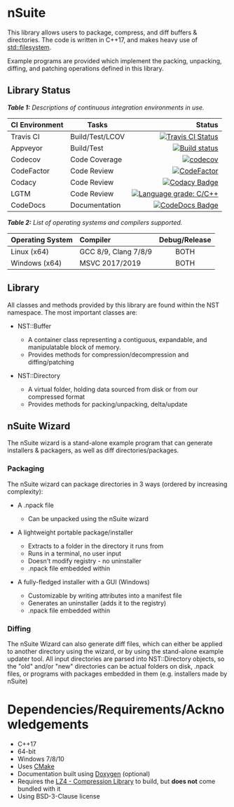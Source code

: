 # nSuite

This library allows users to package, compress, and diff buffers & directories.
The code is written in C++17, and makes heavy use of [std::filesystem](https://en.cppreference.com/w/cpp/header/filesystem).

Example programs are provided which implement the packing, unpacking, diffing, and patching operations defined in this library.

## Library Status

***Table 1:** Descriptions of continuous integration environments in use.*

| CI Environment   | Tasks            | Status                                                                                                                                                                    |
|------------------|------------------|--------------------------------------------------------------------------------------------------------------------------------------------------------------------------:|
| Travis CI        | Build/Test/LCOV  | [![Travis CI Status](https://travis-ci.com/Yattabyte/nSuite.svg?branch=beta)](https://travis-ci.com/Yattabyte/nSuite)                                                     |
| Appveyor         | Build/Test       | [![Build status](https://ci.appveyor.com/api/projects/status/7gheavgnj8cooyxx/branch/beta?svg=true)](https://ci.appveyor.com/project/Yattabyte/nsuite/branch/beta)        |
| Codecov          | Code Coverage    | [![codecov](https://codecov.io/gh/Yattabyte/nSuite/branch/beta/graph/badge.svg)](https://codecov.io/gh/Yattabyte/nSuite)                                                  |
| CodeFactor       | Code Review      | [![CodeFactor](https://www.codefactor.io/repository/github/yattabyte/nsuite/badge)](https://www.codefactor.io/repository/github/yattabyte/nsuite)                         |
| Codacy           | Code Review      | [![Codacy Badge](https://api.codacy.com/project/badge/Grade/2b38f4eaa90d4b238942d6daaf578655)](https://www.codacy.com/manual/Yattabyte/nSuite)                            |
| LGTM             | Code Review      | [![Language grade: C/C++](https://img.shields.io/lgtm/grade/cpp/g/Yattabyte/nSuite.svg?logo=lgtm&logoWidth=18)](https://lgtm.com/projects/g/Yattabyte/nSuite/context:cpp) |
| CodeDocs         | Documentation    | [![CodeDocs Badge](https://codedocs.xyz/Yattabyte/nSuite.svg)](https://codedocs.xyz/Yattabyte/nSuite/)                                                                    |

***Table 2:** List of operating systems and compilers supported.*

| Operating System | Compiler             | Debug/Release |
|------------------|:---------------------|:-------------:|
| Linux (x64)      | GCC 8/9, Clang 7/8/9 |      BOTH     |
| Windows (x64)    | MSVC 2017/2019       |      BOTH     |


## Library
All classes and methods provided by this library are found within the NST namespace. The most important classes are:
- NST::Buffer
    - A container class representing a contiguous, expandable, and manipulatable block of memory.
    - Provides methods for compression/decompression and diffing/patching

- NST::Directory
    - A virtual folder, holding data sourced from disk or from our compressed format
    - Provides methods for packing/unpacking, delta/update


## nSuite Wizard
The nSuite wizard is a stand-alone example program that can generate installers & packagers, as well as diff directories/packages.


### Packaging
The nSuite wizard can package directories in 3 ways (ordered by increasing complexity):
- A .npack file
    - Can be unpacked using the nSuite wizard

- A lightweight portable package/installer
    - Extracts to a folder in the directory it runs from
    - Runs in a terminal, no user input
    - Doesn't modify registry - no uninstaller
    - .npack file embedded within

- A fully-fledged installer with a GUI (Windows)
    - Customizable by writing attributes into a manifest file
    - Generates an uninstaller (adds it to the registry)
    - .npack file embedded within


### Diffing
The nSuite Wizard can also generate diff files, which can either be applied to another directory using the wizard, or by using the stand-alone example updater tool.
All input directories are parsed into NST::Directory objects, so the "old" and/or "new" directories can be actual folders on disk, .npack files, or programs with packages embedded in them (e.g. installers made by nSuite)


# Dependencies/Requirements/Acknowledgements
- C++17
- 64-bit
- Windows 7/8/10
- Uses [CMake](https://cmake.org/)
- Documentation built using [Doxygen](http://www.doxygen.nl/index.html) (optional)
- Requires the [LZ4 - Compression Library](https://github.com/lz4/lz4) to build, but **does not** come bundled with it
- Using BSD-3-Clause license